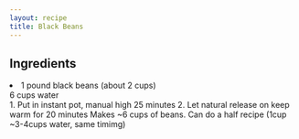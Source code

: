 ```yaml
---
layout: recipe
title: Black Beans
---
```


<section class="recipe-ingredients">
<h2>Ingredients</h2>
<li>1 pound black beans (about 2 cups)</li>
</li>6 cups water</li>
</section>

<section class="recipe-directions">
1. Put in instant pot, manual high 25 minutes
2. Let natural release on keep warm for 20 minutes
Makes ~6 cups of beans. Can do a half recipe (1cup ~3-4cups water, same timimg)
</section>
